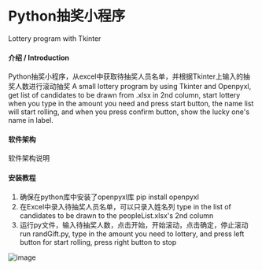 # Python抽奖小程序
Lottery program with Tkinter

#### 介绍 / Introduction
Python抽奖小程序，从excel中获取待抽奖人员名单，并根据Tkinter上输入的抽奖人数进行滚动抽奖
A small lottery program by using Tkinter and Openpyxl, get list of candidates to be drawn from .xlsx in 2nd column, start lottery when you type in the amount you need and press start button, the name list will start rolling, and when you press confirm button, show the lucky one's name in label.

#### 软件架构
软件架构说明


#### 安装教程

1.  确保在python库中安装了openpyxl库
    pip install openpyxl
2.  在Excel中录入待抽奖人员名单，可以只录入姓名列
    type in the list of candidates to be drawn to the peopleList.xlsx's 2nd column
3.  运行py文件，输入待抽奖人数，点击开始，开始滚动，点击确定，停止滚动
    run randGift.py, type in the amount you need to lottery, and press left button for start rolling, press right button to stop

![image](https://user-images.githubusercontent.com/53886433/132345513-6d7648c0-6c41-461f-8c0c-7c290803829b.png)
